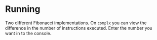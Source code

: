 # Running
Two different Fibonacci implementations. On ```complx``` you can view the difference in the number of instructions executed. Enter the number you want in to the console.